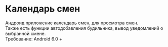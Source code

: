 # Календарь смен
Андроид приложение календарь смен, для просмотра смен. <br>
Также есть функции автодобавления будильника, вывод уведомлений о выбранной смене.<br>
Требование: Android 6.0 +

